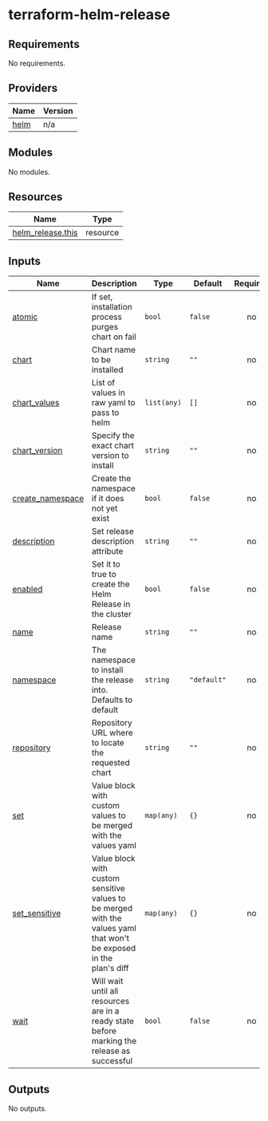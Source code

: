 # terraform-helm-release

## Requirements

No requirements.

## Providers

| Name | Version |
|------|---------|
| <a name="provider_helm"></a> [helm](#provider\_helm) | n/a |

## Modules

No modules.

## Resources

| Name | Type |
|------|------|
| [helm_release.this](https://registry.terraform.io/providers/hashicorp/helm/latest/docs/resources/release) | resource |

## Inputs

| Name | Description | Type | Default | Required |
|------|-------------|------|---------|:--------:|
| <a name="input_atomic"></a> [atomic](#input\_atomic) | If set, installation process purges chart on fail | `bool` | `false` | no |
| <a name="input_chart"></a> [chart](#input\_chart) | Chart name to be installed | `string` | `""` | no |
| <a name="input_chart_values"></a> [chart\_values](#input\_chart\_values) | List of values in raw yaml to pass to helm | `list(any)` | `[]` | no |
| <a name="input_chart_version"></a> [chart\_version](#input\_chart\_version) | Specify the exact chart version to install | `string` | `""` | no |
| <a name="input_create_namespace"></a> [create\_namespace](#input\_create\_namespace) | Create the namespace if it does not yet exist | `bool` | `false` | no |
| <a name="input_description"></a> [description](#input\_description) | Set release description attribute | `string` | `""` | no |
| <a name="input_enabled"></a> [enabled](#input\_enabled) | Set it to true to create the Helm Release in the cluster | `bool` | `false` | no |
| <a name="input_name"></a> [name](#input\_name) | Release name | `string` | `""` | no |
| <a name="input_namespace"></a> [namespace](#input\_namespace) | The namespace to install the release into. Defaults to default | `string` | `"default"` | no |
| <a name="input_repository"></a> [repository](#input\_repository) | Repository URL where to locate the requested chart | `string` | `""` | no |
| <a name="input_set"></a> [set](#input\_set) | Value block with custom values to be merged with the values yaml | `map(any)` | `{}` | no |
| <a name="input_set_sensitive"></a> [set\_sensitive](#input\_set\_sensitive) | Value block with custom sensitive values to be merged with the values yaml that won't be exposed in the plan's diff | `map(any)` | `{}` | no |
| <a name="input_wait"></a> [wait](#input\_wait) | Will wait until all resources are in a ready state before marking the release as successful | `bool` | `false` | no |

## Outputs

No outputs.
